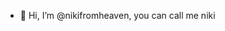 - 👋 Hi, I’m @nikifromheaven, you can call me niki

<!---
nikifromheaven/nikifromheaven is a ✨ special ✨ repository because its `README.md` (this file) appears on your GitHub profile.
You can click the Preview link to take a look at your changes.
--->
